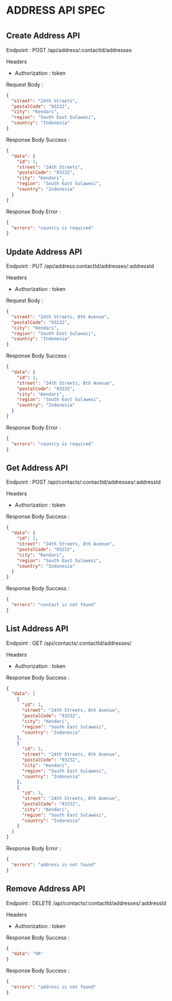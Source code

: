 # ADDRESS API SPEC

#

## Create Address API
Endpoint : POST /api/address/:contactId/addresses

Headers
- Authorization : token

Request Body :

```json
{
  "street": "24th Streets",
  "postalCode": "93232",
  "city": "Kendari",
  "region": "South East Sulawesi",
  "country": "Indonesia"
}
```

Response Body Success :

```json
{
  "data": {
    "id": 1,
    "street": "24th Streets",
    "postalCode": "93232",
    "city": "Kendari",
    "region": "South East Sulawesi",
    "country": "Indonesia"
  }
}
```

Response Body Error :

```json
{
  "errors": "country is required"
}
```



## Update Address API
Endpoint : PUT /api/address:contactId/addresses/:addressId

Headers
- Authorization : token

Request Body :

```json
{
  "street": "24th Streets, 8th Avenue",
  "postalCode": "93232",
  "city": "Kendari",
  "region": "South East Sulawesi",
  "country": "Indonesia"
}
```

Response Body Success :

```json
{
  "data": {
    "id": 1,
    "street": "24th Streets, 8th Avenue",
    "postalCode": "93232",
    "city": "Kendari",
    "region": "South East Sulawesi",
    "country": "Indonesia"
  }
}
```


Response Body Error :

```json
{
  "errors": "country is required"
}
```


## Get Address API
Endpoint : POST /api/contacts/:contactId/addresses/:addressId

Headers
- Authorization : token

Response Body Success :

```json
{
  "data": {
    "id": 1,
    "street": "24th Streets, 8th Avenue",
    "postalCode": "93232",
    "city": "Kendari",
    "region": "South East Sulawesi",
    "country": "Indonesia"
  }
}
```

Response Body Success :

```json
{
  "errors": "contact is not found"
}
```

## List Address API
Endpoint : GET /api/contacts/:contactId/addresses/

Headers
- Authorization : token

Response Body Success :

```json
{
  "data": [
    {
      "id": 1,
      "street": "24th Streets, 8th Avenue",
      "postalCode": "93232",
      "city": "Kendari",
      "region": "South East Sulawesi",
      "country": "Indonesia"
    },
    {
      "id": 2,
      "street": "24th Streets, 8th Avenue",
      "postalCode": "93232",
      "city": "Kendari",
      "region": "South East Sulawesi",
      "country": "Indonesia"
    },
    {
      "id": 3,
      "street": "24th Streets, 8th Avenue",
      "postalCode": "93232",
      "city": "Kendari",
      "region": "South East Sulawesi",
      "country": "Indonesia"
    }
  ]
}
```

Response Body Error :

```json
{
  "errors": "address is not found"
}
```

## Remove Address API
Endpoint : DELETE /api/contacts/:contactId/addresses/:addressId

Headers
- Authorization : token

Response Body Success :

```json
{
  "data": "OK"
}
```

Response Body Success :

```json
{
  "errors": "address is not found"
}
```